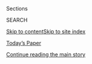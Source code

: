 <div id="app">

<div>

<div class="NYTAppHideMasthead css-1r6wvpq e1suatyy0">

<div class="section css-ui9rw0 e1suatyy2">

<div class="css-eph4ug er09x8g0">

<div class="css-6n7j50">

</div>

<span class="css-1dv1kvn">Sections</span>

<div class="css-10488qs">

<span class="css-1dv1kvn">SEARCH</span>

</div>

[Skip to content](#site-content)[Skip to site
index](#site-index)

</div>

<div class="css-10698na e1huz5gh0">

</div>

</div>

<div id="masthead-bar-one" class="section hasLinks css-15hmgas e1csuq9d3">

<div class="css-uqyvli e1csuq9d0">

</div>

<div class="css-1uqjmks e1csuq9d1">

</div>

<div class="css-9e9ivx">

[](https://myaccount.nytimes.com/auth/login?response_type=cookie&client_id=vi)

</div>

<div class="css-1bvtpon e1csuq9d2">

[Today’s Paper](https://www.nytimes.com/section/todayspaper)

</div>

</div>

</div>

</div>

<div data-aria-hidden="false">

<div id="site-content" data-role="main">

<div id="top-wrapper" class="css-15p45cc eaca97t0" type="top">

<div id="top-slug" class="css-19x0jxb eaca97t1" hidden="">

Advertisement

</div>

[Continue reading the main
story](#after-top)

<div class="ad top-wrapper" style="text-align:center;height:100%;display:block;min-height:90px">

<div id="top" class="place-ad" data-position="top" data-size-key="top">

</div>

</div>

<div id="after-top">

</div>

</div>

<div id="byline" class="section css-15h4p1b e9abtgs0">

<div class="css-1j21atc e1svk9qx1">

<div class="css-nfcc9b e1svk9qx3">

<div class="css-cnx41t">

![Portrait of Concepción de
León](https://static01.nyt.com/images/2018/07/16/multimedia/author-concepcion-de-leon/author-concepcion-de-leon-thumbLarge.png)

</div>

<div class="css-vl9dhg e1svk9qx5">

<div class="css-1nrhkj6 e1svk9qx6">

# Concepción de León

</div>

## <span></span>

Concepción de León is the staff writer covering literary news and
culture for the Books Desk. Separately, she launched [El
Espace](https://www.nytimes.com/spotlight/el-espace) for the Styles
section, a weekly column in which she writes about news and culture for
a Latinx audience. In a past life, she edited work and money at Glamour
magazine.

</div>

</div>

</div>

<div>

<div id="mid1-wrapper" class="css-1mn4oms eaca97t0" type="rank">

<div id="mid1-slug" class="css-1tag3rd eaca97t1">

Advertisement

</div>

[Continue reading the main
story](#after-mid1)

<div id="mid1" class="ad mid1-wrapper" style="text-align:center;height:100%;display:block">

</div>

<div id="after-mid1">

</div>

</div>

</div>

<div class="css-185go5a e1o5byef0">

<div class="css-15cbhtu">

  - [Latest](#stream-panel)
  - <span class="css-6n7j50">Search</span>
    <div class="control">
    <div class="label-container css-1dv1kvn">
    Search
    </div>
    <div class="css-wm4t3d">
    **<span id="clear-search-input" class="css-1dv1kvn">Clear this text
    input</span>
    </div>
    </div>
    <span class="css-1iovbfw"></span>

<div id="stream-panel" class="section css-8msx5b e1jz0cab1">

<div class="css-13mho3u">

1.  
    
    <div class="css-1cp3ece">
    
    <div class="css-1l4spti">
    
    [](/2020/07/31/books/raven-leilani-luster.html)
    
    <div class="css-79elbk">
    
    ![](https://static01.nyt.com/images/2020/07/28/books/28Leilani2/28Leilani2-thumbWide-v4.jpg?quality=75&auto=webp&disable=upscale)
    
    </div>
    
    ## Raven Leilani, a Flâneur Who Is Going Places
    
    The novelist’s debut, “Luster,” is winning accolades for its
    unfiltered depiction of sex, failure and a Black woman adrift in
    work and life.
    
    <div class="css-1nqbnmb ea5icrr0">
    
    By <span class="css-1n7hynb">Concepción de
    León</span>
    
    </div>
    
    </div>
    
    <div class="css-1lc2l26 e1xfvim33">
    
    </div>
    
    </div>

2.  
    
    <div class="css-1cp3ece">
    
    <div class="css-1l4spti">
    
    [](/2020/07/01/books/book-publishing-black.html)
    
    <div class="css-79elbk">
    
    ![](https://static01.nyt.com/images/2020/07/17/books/review/30BLKPUB-combo/30BLKPUB-combo-thumbWide-v2.jpg?quality=75&auto=webp&disable=upscale)
    
    </div>
    
    ## ‘A Conflicted Cultural Force’: What It’s Like to Be Black in Publishing
    
    An author, literary agent, marketer, publicist, editors and
    booksellers talk about how race affects their careers — and the
    books you read.
    
    <div class="css-1nqbnmb ea5icrr0">
    
    By <span class="css-1n7hynb">Concepción de León, Alexandra Alter,
    Elizabeth A. Harris <span>and</span> Joumana
    Khatib</span>
    
    </div>
    
    </div>
    
    <div class="css-1lc2l26 e1xfvim33">
    
    </div>
    
    </div>

3.  
    
    <div class="css-1cp3ece">
    
    <div class="css-1l4spti">
    
    [](/interactive/2020/06/20/burst/books-fathers-day.html)
    
    <div class="css-79elbk">
    
    ![](https://static01.nyt.com/images/2020/06/20/reader-center/burst-fathers-social/burst-fathers-social-thumbWide.jpg?quality=75&auto=webp&disable=upscale)
    
    </div>
    
    ## Six Literary Dads for Father’s Day
    
    Here are six memorable — though not always in a good way — dads from
    literature.
    
    <div class="css-1nqbnmb ea5icrr0">
    
    By <span class="css-1n7hynb">Concepción de
    León</span>
    
    </div>
    
    </div>
    
    <div class="css-1lc2l26 e1xfvim33">
    
    </div>
    
    </div>

4.  
    
    <div class="css-1cp3ece">
    
    <div class="css-1l4spti">
    
    [](/2020/06/17/books/childrens-books-middle-grade-metoo-sexual-abuse.html)
    
    <div class="css-79elbk">
    
    ![](https://static01.nyt.com/images/2020/06/19/books/20METOO-COMBO/20METOO-COMBO-thumbWide.jpg?quality=75&auto=webp&disable=upscale)
    
    </div>
    
    ## Why More Children’s Books Are Tackling Sexual Harassment and Abuse
    
    Stories involving consent and violence are important for some
    preteens to read, writers say, but a sensitive approach and a light
    touch are key.
    
    <div class="css-1nqbnmb ea5icrr0">
    
    By <span class="css-1n7hynb">Concepción de
    León</span>
    
    </div>
    
    </div>
    
    <div class="css-1lc2l26 e1xfvim33">
    
    </div>
    
    </div>

5.  
    
    <div class="css-1cp3ece">
    
    <div class="css-1l4spti">
    
    [](/2020/06/08/books/publishingpaidme-publishing-day-of-action.html)
    
    <div class="css-79elbk">
    
    ![](https://static01.nyt.com/images/2020/06/08/books/08UNREST-PUBLISHING1/08UNREST-PUBLISHING1-thumbWide.jpg?quality=75&auto=webp&disable=upscale)
    
    </div>
    
    ## \#PublishingPaidMe and a Day of Action Reveal an Industry Reckoning
    
    A viral hashtag encouraged black and nonblack book authors to
    compare their pay. Publishers pledged to improve their diversity
    efforts.
    
    <div class="css-1nqbnmb ea5icrr0">
    
    By <span class="css-1n7hynb">Concepción de León <span>and</span>
    Elizabeth A.
    Harris</span>
    
    </div>
    
    </div>
    
    <div class="css-1lc2l26 e1xfvim33">
    
    </div>
    
    </div>

6.  
    
    <div class="css-1cp3ece">
    
    <div class="css-1l4spti">
    
    [](/2020/06/04/arts/television/shows-to-stream-from-latin-america.html)
    
    <div class="css-79elbk">
    
    ![](https://static01.nyt.com/images/2020/06/05/arts/21spanish-streaming-flowers/21spanish-streaming-flowers-thumbWide.jpg?quality=75&auto=webp&disable=upscale)
    
    </div>
    
    ## 6 Shows to Stream From Latin America
    
    Our writer recommends “The House of Flowers,” “The Queen of Flow”
    and four other Spanish- and Portuguese-language shows now on Netflix
    and Hulu.
    
    <div class="css-1nqbnmb ea5icrr0">
    
    By <span class="css-1n7hynb">Concepción de
    León</span>
    
    </div>
    
    </div>
    
    <div class="css-1lc2l26 e1xfvim33">
    
    </div>
    
    </div>

7.  
    
    <div class="css-1cp3ece">
    
    <div class="css-1l4spti">
    
    [](/2020/05/28/books/poets-laureate-fellowships.html)
    
    <div class="css-79elbk">
    
    ![](https://static01.nyt.com/images/2020/05/28/books/28Poet1/28Poet1-thumbWide.jpg?quality=75&auto=webp&disable=upscale)
    
    </div>
    
    ## 23 Poets Laureate Receive Fellowships for Projects Around the U.S.
    
    The program, now in its second year, was expanded from 13 poets in
    2019 thanks to a $4.5 million grant from the Mellon Foundation.
    
    <div class="css-1nqbnmb ea5icrr0">
    
    By <span class="css-1n7hynb">Concepción de
    León</span>
    
    </div>
    
    </div>
    
    <div class="css-1lc2l26 e1xfvim33">
    
    </div>
    
    </div>

8.  
    
    <div class="css-1cp3ece">
    
    <div class="css-1l4spti">
    
    [](/2020/05/26/books/jk-rowling-ickabog-coronavirus.html)
    
    <div class="css-79elbk">
    
    ![](https://static01.nyt.com/images/2020/05/27/books/26ROWLING/26ROWLING-thumbWide.jpg?quality=75&auto=webp&disable=upscale)
    
    </div>
    
    ## J.K. Rowling Begins Publishing ‘The Ickabog,’ for Children in Lockdown
    
    The Harry Potter author said her new fairy tale would go online in
    installments, starting Tuesday, and published as a book in November.
    
    <div class="css-1nqbnmb ea5icrr0">
    
    By <span class="css-1n7hynb">Concepción de
    León</span>
    
    </div>
    
    </div>
    
    <div class="css-1lc2l26 e1xfvim33">
    
    </div>
    
    </div>

9.  
    
    <div class="css-1cp3ece">
    
    <div class="css-1l4spti">
    
    [](/2020/05/21/books/bill-clinton-james-patterson-presidents-daughter.html)
    
    <div class="css-79elbk">
    
    ![](https://static01.nyt.com/images/2020/05/23/books/21clintonbook/21clintonbook-thumbWide.jpg?quality=75&auto=webp&disable=upscale)
    
    </div>
    
    ## Bill Clinton and James Patterson Are Writing a Second Book Together
    
    “The President’s Daughter,” set to come out in June 2021, follows
    their best-selling novel “The President Is Missing.”
    
    <div class="css-1nqbnmb ea5icrr0">
    
    By <span class="css-1n7hynb">Concepción de
    León</span>
    
    </div>
    
    </div>
    
    <div class="css-1lc2l26 e1xfvim33">
    
    </div>
    
    </div>

10. 
    
    <div class="css-1cp3ece">
    
    <div class="css-1l4spti">
    
    [](/2020/05/12/books/carolyn-reidy-dead.html)
    
    <div class="css-79elbk">
    
    ![](https://static01.nyt.com/images/2020/05/14/obituaries/14reidy1/12reidy1-thumbWide.jpg?quality=75&auto=webp&disable=upscale)
    
    </div>
    
    ## Carolyn Reidy, the Head of Simon & Schuster, Is Dead at 71
    
    Taking the helm in 2008, she steered the publishing house, one of
    the Big Five, through a deep recession and a digital revolution.
    
    <div class="css-1nqbnmb ea5icrr0">
    
    By <span class="css-1n7hynb">Concepción de León</span>
    
    </div>
    
    </div>
    
    <div class="css-1lc2l26 e1xfvim33">
    
    </div>
    
    </div>

<div class="css-13mho3u">

<div class="css-1t62hi8">

<div class="css-1stvaey">

Show
More

<div>

<div style="border:0;clip:rect(0 0 0 0);height:1px;margin:-1px;overflow:hidden;white-space:nowrap;padding:0;width:1px;position:absolute" data-role="log" data-aria-live="assertive">

</div>

<div style="border:0;clip:rect(0 0 0 0);height:1px;margin:-1px;overflow:hidden;white-space:nowrap;padding:0;width:1px;position:absolute" data-role="log" data-aria-live="assertive">

</div>

<div style="border:0;clip:rect(0 0 0 0);height:1px;margin:-1px;overflow:hidden;white-space:nowrap;padding:0;width:1px;position:absolute" data-role="log" data-aria-live="polite">

</div>

<div style="border:0;clip:rect(0 0 0 0);height:1px;margin:-1px;overflow:hidden;white-space:nowrap;padding:0;width:1px;position:absolute" data-role="log" data-aria-live="polite">

</div>

</div>

</div>

</div>

</div>

</div>

<div class="css-g6hk37 supplemental">

<div id="mid2-wrapper" class="css-10wkyv7 eaca97t0" type="lede">

<div id="mid2-slug" class="css-1tag3rd eaca97t1">

Advertisement

</div>

[Continue reading the main
story](#after-mid2)

<div id="mid2" class="ad mid2-wrapper" style="text-align:center;height:100%;display:block;min-height:250px">

</div>

<div id="after-mid2">

</div>

</div>

</div>

</div>

</div>

</div>

</div>

</div>

## Site Index

<div>

</div>

## Site Information Navigation

  - [© <span>2020</span> <span>The New York Times
    Company</span>](https://help.nytimes.com/hc/en-us/articles/115014792127-Copyright-notice)

<!-- end list -->

  - [NYTCo](https://www.nytco.com/)
  - [Contact
    Us](https://help.nytimes.com/hc/en-us/articles/115015385887-Contact-Us)
  - [Work with us](https://www.nytco.com/careers/)
  - [Advertise](https://nytmediakit.com/)
  - [T Brand Studio](http://www.tbrandstudio.com/)
  - [Your Ad
    Choices](https://www.nytimes.com/privacy/cookie-policy#how-do-i-manage-trackers)
  - [Privacy](https://www.nytimes.com/privacy)
  - [Terms of
    Service](https://help.nytimes.com/hc/en-us/articles/115014893428-Terms-of-service)
  - [Terms of
    Sale](https://help.nytimes.com/hc/en-us/articles/115014893968-Terms-of-sale)
  - [Site
    Map](https://spiderbites.nytimes.com)
  - [Help](https://help.nytimes.com/hc/en-us)
  - [Subscriptions](https://www.nytimes.com/subscription?campaignId=37WXW)

</div>

</div>
